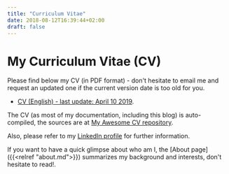 ```yaml
---
title: "Curriculum Vitae"
date: 2018-08-12T16:39:44+02:00
draft: false
---
```


# My Curriculum Vitae (CV)

Please find below my CV (in PDF format) - don't hesitate to email me and request an updated one if the current version date is too old for you.

* [CV (English) - last update: April 10 2019](/files/cv.pdf).

The CV (as most of my documentation, including this blog) is auto-compiled, the sources are at [My Awesome CV repository](https://github.com/alignan/Awesome-CV).

Also, please refer to my [LinkedIn profile](https://www.linkedin.com/in/antonio-liñán-colina-73566229) for further information.

If you want to have a quick glimpse about who am I, the [About page]({{<relref "about.md">}}) summarizes my background and interests, don't hesitate to read!.










